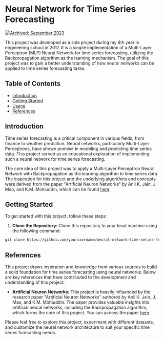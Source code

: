 # Neural Network for Time Series Forecasting
[![Archived: September 2023](https://img.shields.io/badge/Archived-September%202023-red.svg)](https://github.com/yourusername/neural-network-time-series-forecasting/archive/master.zip)

This project was developed as a side project during my 4th year in engineering school in 2017. It is a simple implementation of a Multi-Layer Perceptron (MLP) Neural Network for time series forecasting, utilizing the Backpropagation algorithm as the learning mechanism. The goal of this project was to gain a better understanding of how neural networks can be applied to time series forecasting tasks.

## Table of Contents

- [Introduction](#introduction)
- [Getting Started](#getting-started)
- [Usage](#usage)
- [References](#references)

## Introduction

Time series forecasting is a critical component in various fields, from finance to weather prediction. Neural networks, particularly Multi-Layer Perceptrons, have shown promise in modeling and predicting time series data. This project served as an educational exploration of implementing such a neural network for time series forecasting.

The core idea of this project was to apply a Multi-Layer Perceptron Neural Network with Backpropagation as the learning algorithm to time series data. The inspiration for this project and the underlying algorithms and concepts were derived from the paper "Artificial Neuron Networks" by Anil K. Jain, J. Mao, and K.M. Mohiuddin, which can be found [here](http://www.cogsci.ucsd.edu/~ajyu/Teaching/Cogs202_sp12/Readings/jain_ann96.pdf).

## Getting Started

To get started with this project, follow these steps:

1. **Clone the Repository:** Clone this repository to your local machine using the following command:

```bash
git clone https://github.com/yourusername/neural-network-time-series-forecasting.git
```

## References

This project draws inspiration and knowledge from various sources to build a solid foundation for time series forecasting using neural networks. Below are key references that have contributed to the development and understanding of this project:

- **Artificial Neuron Networks**: This project is heavily influenced by the research paper "Artificial Neuron Networks" authored by Anil K. Jain, J. Mao, and K.M. Mohiuddin. The paper provides valuable insights into artificial neural networks, including the Backpropagation algorithm, which forms the core of this project. You can access the paper [here](http://www.cogsci.ucsd.edu/~ajyu/Teaching/Cogs202_sp12/Readings/jain_ann96.pdf).

Please feel free to explore this project, experiment with different datasets, and customize the neural network architecture to suit your specific time series forecasting needs.

